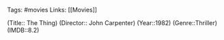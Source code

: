 Tags: #movies 
Links: [[Movies]]

(Title:: The Thing)
(Director:: John Carpenter)
(Year::1982)
(Genre::Thriller)
(IMDB::8.2)










